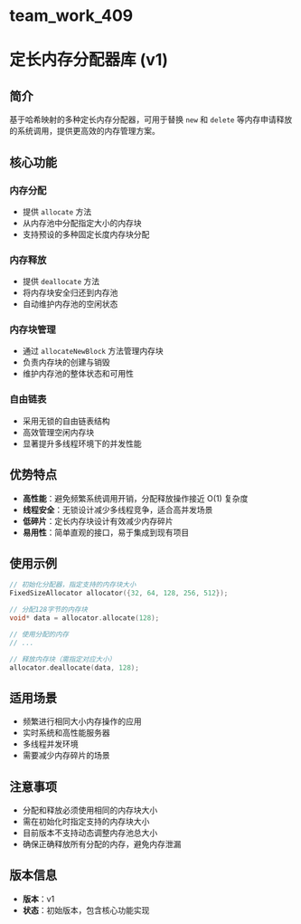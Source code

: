 # team_work_409
# 定长内存分配器库 (v1)

## 简介

基于哈希映射的多种定长内存分配器，可用于替换 `new` 和 `delete` 等内存申请释放的系统调用，提供更高效的内存管理方案。

## 核心功能

### 内存分配
- 提供 `allocate` 方法
- 从内存池中分配指定大小的内存块
- 支持预设的多种固定长度内存块分配

### 内存释放
- 提供 `deallocate` 方法
- 将内存块安全归还到内存池
- 自动维护内存池的空闲状态

### 内存块管理
- 通过 `allocateNewBlock` 方法管理内存块
- 负责内存块的创建与销毁
- 维护内存池的整体状态和可用性

### 自由链表
- 采用无锁的自由链表结构
- 高效管理空闲内存块
- 显著提升多线程环境下的并发性能

## 优势特点

- **高性能**：避免频繁系统调用开销，分配释放操作接近 O(1) 复杂度
- **线程安全**：无锁设计减少多线程竞争，适合高并发场景
- **低碎片**：定长内存块设计有效减少内存碎片
- **易用性**：简单直观的接口，易于集成到现有项目

## 使用示例

```cpp
// 初始化分配器，指定支持的内存块大小
FixedSizeAllocator allocator({32, 64, 128, 256, 512});

// 分配128字节的内存块
void* data = allocator.allocate(128);

// 使用分配的内存
// ...

// 释放内存块（需指定对应大小）
allocator.deallocate(data, 128);
```

## 适用场景

- 频繁进行相同大小内存操作的应用
- 实时系统和高性能服务器
- 多线程并发环境
- 需要减少内存碎片的场景

## 注意事项

- 分配和释放必须使用相同的内存块大小
- 需在初始化时指定支持的内存块大小
- 目前版本不支持动态调整内存池总大小
- 确保正确释放所有分配的内存，避免内存泄漏

## 版本信息

- **版本**：v1
- **状态**：初始版本，包含核心功能实现
